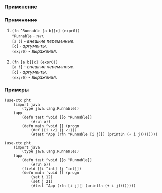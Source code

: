 ### Применение

### Применение

1. `(fn ^Runnable [a b][c] (expr0))`<br>
`^Runnable` - _тип_.<br>
`[a b]` - _внешние переменные_.<br>
`[c]` - _аргументы_.<br>
`(expr0)` - _выражения_.<br><br>
2. `(fn [a b][c] (expr0))`<br>
`[a b]` - _внешние переменные_.<br>
`[c]` - _аргументы_.<br>
`(expr0)` - _выражения_.


### Примеры

```pihta
(use-ctx pht
    (import java
        (type java.lang.Runnable))
    (app
        (defn test ^void [[o ^Runnable]]
            (#run o))
        (defn main ^void [] (progn
            (def [[i 12] [j 21]])
            (#test ^App (rfn ^Runnable [i j][] (println (+ i j))))))))
```

```pihta
(use-ctx pht
    (import java
        (type java.lang.Runnable))
    (app
        (defn test ^void [[o ^Runnable]]
            (#run o))
        (field [[i ^int] [j ^int]])
        (defn main ^void [] (progn
            (set i 12)
            (set j 21)
            (#test ^App (rfn [i j][] (println (+ i j))))))))
```